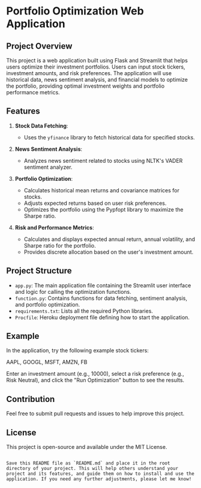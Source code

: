 

# Portfolio Optimization Web Application

## Project Overview

This project is a web application built using Flask and Streamlit that helps users optimize their investment portfolios. Users can input stock tickers, investment amounts, and risk preferences. The application will use historical data, news sentiment analysis, and financial models to optimize the portfolio, providing optimal investment weights and portfolio performance metrics.

## Features

1. **Stock Data Fetching**:
   - Uses the `yfinance` library to fetch historical data for specified stocks.
   
2. **News Sentiment Analysis**:
   - Analyzes news sentiment related to stocks using NLTK's VADER sentiment analyzer.
   
3. **Portfolio Optimization**:
   - Calculates historical mean returns and covariance matrices for stocks.
   - Adjusts expected returns based on user risk preferences.
   - Optimizes the portfolio using the Pypfopt library to maximize the Sharpe ratio.

4. **Risk and Performance Metrics**:
   - Calculates and displays expected annual return, annual volatility, and Sharpe ratio for the portfolio.
   - Provides discrete allocation based on the user's investment amount.

## Project Structure

- `app.py`: The main application file containing the Streamlit user interface and logic for calling the optimization functions.
- `function.py`: Contains functions for data fetching, sentiment analysis, and portfolio optimization.
- `requirements.txt`: Lists all the required Python libraries.
- `Procfile`: Heroku deployment file defining how to start the application.


## Example

In the application, try the following example stock tickers:

AAPL, GOOGL, MSFT, AMZN, FB

Enter an investment amount (e.g., 10000), select a risk preference (e.g., Risk Neutral), and click the "Run Optimization" button to see the results.

## Contribution

Feel free to submit pull requests and issues to help improve this project.

## License

This project is open-source and available under the MIT License.
```

Save this README file as `README.md` and place it in the root directory of your project. This will help others understand your project and its features, and guide them on how to install and use the application. If you need any further adjustments, please let me know!
